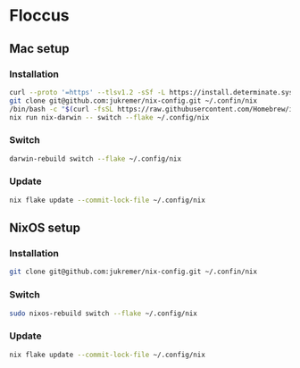 # Floccus

## Mac setup

### Installation

```sh
curl --proto '=https' --tlsv1.2 -sSf -L https://install.determinate.systems/nix | sh -s -- install
git clone git@github.com:jukremer/nix-config.git ~/.confin/nix
/bin/bash -c "$(curl -fsSL https://raw.githubusercontent.com/Homebrew/install/HEAD/install.sh)"
nix run nix-darwin -- switch --flake ~/.config/nix
```

### Switch

```sh
darwin-rebuild switch --flake ~/.config/nix
```

### Update

```sh
nix flake update --commit-lock-file ~/.config/nix
```

## NixOS setup

### Installation

```sh
git clone git@github.com:jukremer/nix-config.git ~/.confin/nix
```

### Switch

```sh
sudo nixos-rebuild switch --flake ~/.config/nix
```

### Update

```sh
nix flake update --commit-lock-file ~/.config/nix
```
